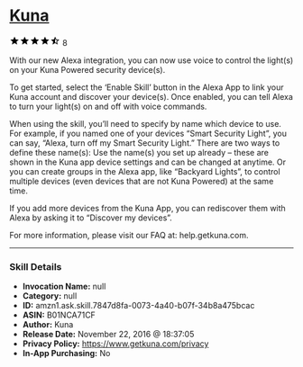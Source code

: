 # [Kuna](http://alexa.amazon.com/#skills/amzn1.ask.skill.7847d8fa-0073-4a40-b07f-34b8a475bcac)
![4.5 stars](../../images/ic_star_black_18dp_1x.png)![4.5 stars](../../images/ic_star_black_18dp_1x.png)![4.5 stars](../../images/ic_star_black_18dp_1x.png)![4.5 stars](../../images/ic_star_black_18dp_1x.png)![4.5 stars](../../images/ic_star_half_black_18dp_1x.png) 8

With our new Alexa integration, you can now use voice to control the light(s) on your Kuna Powered security device(s).

To get started, select the ‘Enable Skill’ button in the Alexa App to link your Kuna account and discover your device(s). Once enabled, you can tell Alexa to turn your light(s) on and off with voice commands.

When using the skill, you’ll need to specify by name which device to use. For example, if you named one of your devices “Smart Security Light”, you can say, “Alexa, turn off my Smart Security Light.” There are two ways to define these name(s): Use the name(s) you set up already – these are shown in the Kuna app device settings and can be changed at anytime. Or you can create groups in the Alexa app, like “Backyard Lights”, to control multiple devices (even devices that are not Kuna Powered) at the same time.

If you add more devices from the Kuna App, you can rediscover them with Alexa by asking it to “Discover my devices”.

For more information, please visit our FAQ at: help.getkuna.com.

***

### Skill Details

* **Invocation Name:** null
* **Category:** null
* **ID:** amzn1.ask.skill.7847d8fa-0073-4a40-b07f-34b8a475bcac
* **ASIN:** B01NCA71CF
* **Author:** Kuna
* **Release Date:** November 22, 2016 @ 18:37:05
* **Privacy Policy:** https://www.getkuna.com/privacy
* **In-App Purchasing:** No
